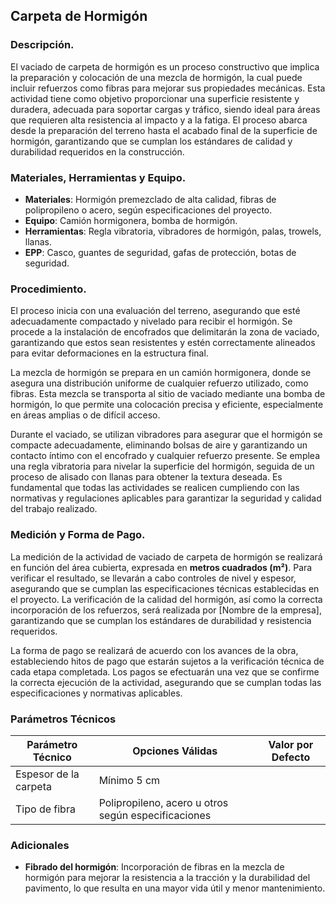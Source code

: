 
## Carpeta de Hormigón
    
### Descripción.

El vaciado de carpeta de hormigón es un proceso constructivo que implica la preparación y colocación de una mezcla de hormigón, la cual puede incluir refuerzos como fibras para mejorar sus propiedades mecánicas. Esta actividad tiene como objetivo proporcionar una superficie resistente y duradera, adecuada para soportar cargas y tráfico, siendo ideal para áreas que requieren alta resistencia al impacto y a la fatiga. El proceso abarca desde la preparación del terreno hasta el acabado final de la superficie de hormigón, garantizando que se cumplan los estándares de calidad y durabilidad requeridos en la construcción.

### Materiales, Herramientas y Equipo.

- **Materiales**: Hormigón premezclado de alta calidad, fibras de polipropileno o acero, según especificaciones del proyecto.
- **Equipo**: Camión hormigonera, bomba de hormigón.
- **Herramientas**: Regla vibratoria, vibradores de hormigón, palas, trowels, llanas.
- **EPP**: Casco, guantes de seguridad, gafas de protección, botas de seguridad.

### Procedimiento.

El proceso inicia con una evaluación del terreno, asegurando que esté adecuadamente compactado y nivelado para recibir el hormigón. Se procede a la instalación de encofrados que delimitarán la zona de vaciado, garantizando que estos sean resistentes y estén correctamente alineados para evitar deformaciones en la estructura final.

La mezcla de hormigón se prepara en un camión hormigonera, donde se asegura una distribución uniforme de cualquier refuerzo utilizado, como fibras. Esta mezcla se transporta al sitio de vaciado mediante una bomba de hormigón, lo que permite una colocación precisa y eficiente, especialmente en áreas amplias o de difícil acceso.

Durante el vaciado, se utilizan vibradores para asegurar que el hormigón se compacte adecuadamente, eliminando bolsas de aire y garantizando un contacto íntimo con el encofrado y cualquier refuerzo presente. Se emplea una regla vibratoria para nivelar la superficie del hormigón, seguida de un proceso de alisado con llanas para obtener la textura deseada. Es fundamental que todas las actividades se realicen cumpliendo con las normativas y regulaciones aplicables para garantizar la seguridad y calidad del trabajo realizado.

### Medición y Forma de Pago.

La medición de la actividad de vaciado de carpeta de hormigón se realizará en función del área cubierta, expresada en **metros cuadrados (m²)**. Para verificar el resultado, se llevarán a cabo controles de nivel y espesor, asegurando que se cumplan las especificaciones técnicas establecidas en el proyecto. La verificación de la calidad del hormigón, así como la correcta incorporación de los refuerzos, será realizada por [Nombre de la empresa], garantizando que se cumplan los estándares de durabilidad y resistencia requeridos.

La forma de pago se realizará de acuerdo con los avances de la obra, estableciendo hitos de pago que estarán sujetos a la verificación técnica de cada etapa completada. Los pagos se efectuarán una vez que se confirme la correcta ejecución de la actividad, asegurando que se cumplan todas las especificaciones y normativas aplicables.
    
### Parámetros Técnicos

| Parámetro Técnico | Opciones Válidas | Valor por Defecto |
|-------------------|------------------|--------------------|
| Espesor de la carpeta | Mínimo 5 cm |  |
| Tipo de fibra | Polipropileno, acero u otros según especificaciones |  |


### Adicionales

- **Fibrado del hormigón**: Incorporación de fibras en la mezcla de hormigón para mejorar la resistencia a la tracción y la durabilidad del pavimento, lo que resulta en una mayor vida útil y menor mantenimiento.


